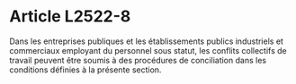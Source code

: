 # Article L2522-8

Dans les entreprises publiques et les établissements publics industriels et commerciaux employant du personnel sous statut, les conflits collectifs de travail peuvent être soumis à des procédures de conciliation dans les conditions définies à la présente section.